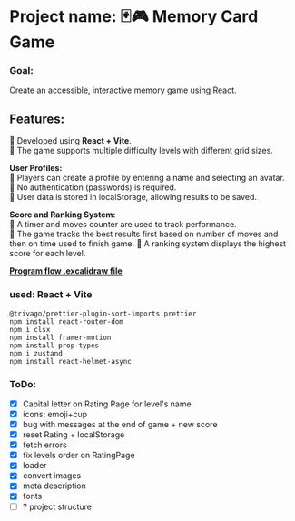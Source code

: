 # Project name: 🃏🎮 Memory Card Game

### Goal:

Create an accessible, interactive memory game using React.

## Features:

🔹 Developed using **React + Vite**.  
🔹 The game supports multiple difficulty levels with different grid sizes.

**User Profiles:**  
🔹 Players can create a profile by entering a name and selecting an avatar.  
🔹 No authentication (passwords) is required.  
🔹 User data is stored in localStorage, allowing results to be saved.

**Score and Ranking System:**  
🔹 A timer and moves counter are used to track performance.  
🔹 The game tracks the best results first based on number of moves and then on time used to finish
game. 🔹 A ranking system displays the highest score for each level.

**[Program flow .excalidraw file](https://excalidraw.com/#json=PkRrgr1gOpsz-5kqRSaV-,zhjlJ0M2SoKqgAYytcwtLQ)**

### used: React + Vite

```
@trivago/prettier-plugin-sort-imports prettier
npm install react-router-dom
npm i clsx
npm install framer-motion
npm install prop-types
npm i zustand
npm install react-helmet-async
```

### ToDo:

- [x] Capital letter on Rating Page for level's name
- [x] icons: emoji+cup
- [x] bug with messages at the end of game + new score
- [x] reset Rating + localStorage
- [x] fetch errors
- [x] fix levels order on RatingPage
- [x] loader
- [x] convert images
- [x] meta description
- [x] fonts
- [ ] ? project structure
